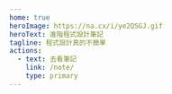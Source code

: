 ```yaml
---
home: true
heroImage: https://na.cx/i/ye2QSGJ.gif
heroText: 進階程式設計筆記
tagline: 程式設計真的不簡單
actions:
  - text: 去看筆記
    link: /note/
    type: primary
---
```

